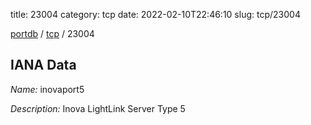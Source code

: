 title: 23004
category: tcp
date: 2022-02-10T22:46:10
slug: tcp/23004

[portdb](/) / [tcp](/category/tcp.html) / 23004


## IANA Data

_Name:_ inovaport5

_Description:_ Inova LightLink Server Type 5

